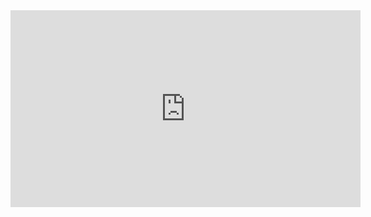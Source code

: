<iframe width="560" height="315" src="https://www.youtube.com/embed/5fIy19GXAxI" title="YouTube video player" frameborder="0" allow="accelerometer; autoplay; clipboard-write; encrypted-media; gyroscope; picture-in-picture" allowfullscreen></iframe>